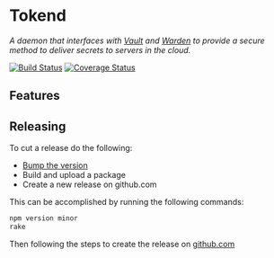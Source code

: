 Tokend
=========

_A daemon that interfaces with [Vault][] and [Warden][] to provide a secure method to deliver secrets to servers in the cloud._

[![Build Status](https://travis-ci.org/rapid7/tokend.svg?branch=master)](https://travis-ci.org/rapid7/tokend)
[![Coverage Status](https://coveralls.io/repos/github/rapid7/tokend/badge.svg?branch=master)](https://coveralls.io/github/rapid7/tokend?branch=master)

## Features

## Releasing
To cut a release do the following:

* [Bump the version][npm-version]
* Build and upload a package
* Create a new release on github.com

This can be accomplished by running the following commands:
~~~bash
npm version minor
rake
~~~
Then following the steps to create the release on [github.com]

[npm-version]: https://docs.npmjs.com/cli/version
[github.com]: https://www.github.com
[Vault]: https://www.vaultproject.io/
[Warden]: https://github.com/rapid7/warden
